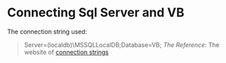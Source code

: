 # Connecting Sql Server and VB

The connection string used:
> Server=(localdb)\MSSQLLocalDB;Database=VB;
*The Reference:* The website of [connection strings](https://www.connectionstrings.com/sqlconnection/connection-to-a-sql-server-instance/)
